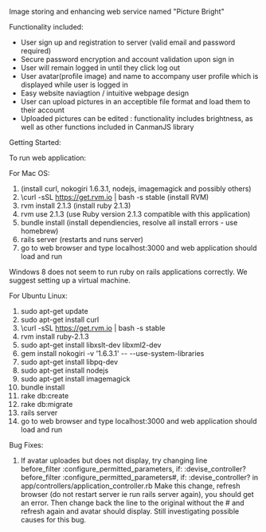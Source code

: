 Image storing and enhancing web service named "Picture Bright"

Functionality included:
- User sign up and registration to server (valid email and password required)
- Secure password encryption and account validation upon sign in
- User will remain logged in until they click log out
- User avatar(profile image) and name to accompany user profile which is displayed while user is logged in
- Easy website naviagtion / intuitive webpage design
- User can upload pictures in an acceptible file format and load them to their account
- Uploaded pictures can be edited : functionality includes brightness, as well as other functions included in CanmanJS library

Getting Started:

To run web application:

For Mac OS:
1) (install curl, nokogiri 1.6.3.1, nodejs, imagemagick and possibly others)
2) \curl -sSL https://get.rvm.io | bash -s stable (install RVM)
3) rvm install 2.1.3 (install ruby 2.1.3)
4) rvm use 2.1.3 (use Ruby version 2.1.3 compatible with this application)
5) bundle install (install dependiencies, resolve all install errors - use homebrew)
6) rails server (restarts and runs server)
7) go to web browser and type localhost:3000 and web application should load and run

Windows 8 does not seem to run ruby on rails applications correctly. We suggest setting up a virtual machine.

For Ubuntu Linux:
1) sudo apt-get update
2) sudo apt-get install curl
3) \curl -sSL https://get.rvm.io | bash -s stable
4) rvm install ruby-2.1.3
5) sudo apt-get install libxslt-dev libxml2-dev
6) gem install nokogiri -v '1.6.3.1' -- --use-system-libraries
7) sudo apt-get install libpq-dev
8) sudo apt-get install nodejs
9) sudo apt-get install imagemagick
10) bundle install
11) rake db:create
12) rake db:migrate
13) rails server
14) go to web browser and type localhost:3000 and web application should load and run



Bug Fixes:
1) If avatar uploades but does not display, try changing line  
	before_filter :configure_permitted_parameters, if: :devise_controller?
        before_filter :configure_permitted_parameters#, if: :devise_controller?
in app/controllers/application_controller.rb
Make this change, refresh browser (do not restart server ie run rails server again), you should get an error. Then change 
back the line to the original without the # and refresh again and avatar should display.
Still investigating possible causes for this bug.
